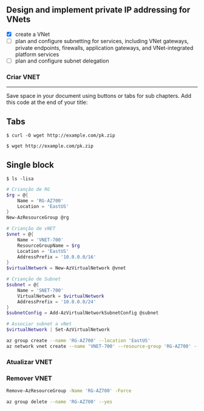 ## Design and implement private IP addressing for VNets
- [X] create a VNet
- [ ] plan and configure subnetting for services, including VNet gateways, private endpoints, 
firewalls, application gateways, and VNet-integrated platform services
- [ ] plan and configure subnet delegation
 
### Criar VNET


***
Save space in your document using buttons or tabs for sub chapters. Add this code at the end of your title:



## Tabs 

```curl
$ curl -O wget http://example.com/pk.zip
```

```wget
$ wget http://example.com/pk.zip
```

## Single block

```
$ ls -lisa
```


```powershell
# Crianção de RG
$rg = @{
    Name = 'RG-AZ700'
    Location = 'EastUS'
}
New-AzResourceGroup @rg

# Crianção de vNET
$vnet = @{
    Name = 'VNET-700'
    ResourceGroupName = $rg
    Location = 'EastUS'
    AddressPrefix = '10.0.0.0/16'    
}
$virtualNetwork = New-AzVirtualNetwork @vnet

# Crianção de Subnet
$subnet = @{
    Name = 'SNET-700'
    VirtualNetwork = $virtualNetwork
    AddressPrefix = '10.0.0.0/24'
}
$subnetConfig = Add-AzVirtualNetworkSubnetConfig @subnet

# Associar subnet a vNet
$virtualNetwork | Set-AzVirtualNetwork
```
```bash
az group create --name 'RG-AZ700' --location 'EastUS'
az network vnet create --name 'VNET-700' --resource-group 'RG-AZ700' --subnet-name 'SNET-700'
```



### Atualizar VNET





### Remover VNET
```bash
Remove-AzResourceGroup -Name 'RG-AZ700' -Force
```
```bash
az group delete --name 'RG-AZ700' --yes
```
